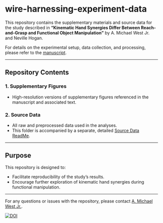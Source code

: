 # wire-harnessing-experiment-data

This repository contains the supplementary materials and source data for the study described in **“Kinematic Hand Synergies Differ Between Reach-and-Grasp and Functional Object Manipulation”** by A. Michael West Jr. and Neville Hogan.

For details on the experimental setup, data collection, and processing, please refer to the [manuscript](https://michaelwestjr.github.io/).

---

## Repository Contents

### 1. Supplementary Figures
- High-resolution versions of supplementary figures referenced in the manuscript and associated text.

### 2. Source Data
- All raw and preprocessed data used in the analyses.
- This folder is accompanied by a separate, detailed [Source Data ReadMe](https://github.com/michaelwestjr/wire-harnessing-experiment-data/blob/main/SourceData/README.docx).

---

## Purpose
This repository is designed to:
- Facilitate reproducibility of the study’s results.
- Encourage further exploration of kinematic hand synergies during functional manipulation.
---

For any questions or issues with the repository, please contact [A. Michael West Jr.](mailto:awest36@jh.edu).

[![DOI](https://zenodo.org/badge/904865391.svg)](https://doi.org/10.5281/zenodo.14532969)

